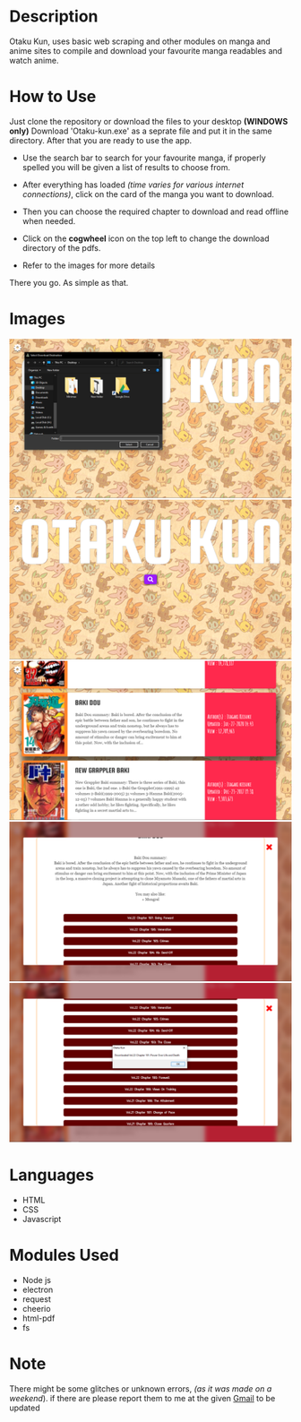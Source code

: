 # Description
Otaku Kun, uses basic web scraping and other modules on manga and anime sites to compile and download your favourite manga readables and watch anime.

# How to Use
Just clone the repository or download the files to your desktop __(WINDOWS only)__ Download 'Otaku-kun.exe' as a seprate file and put it in the same directory.
After that you are ready to use the app.

* Use the search bar to search for your favourite manga, if properly spelled you will be given a list of results to choose from.
* After everything has loaded *(time varies for various internet connections)*, click on the card of the manga you want to download.
* Then you can choose the required chapter to download and read offline when needed.
* Click on the **cogwheel** icon on the top left to change the download directory of the pdfs.

* Refer to the images for more details

There you go. As simple as that.

# Images
<img src="Screenshots/Screenshot (13).png" alt="Directory Change"/>
<img src="Screenshots/Screenshot (14).png" alt="Main Page"/>
<img src="Screenshots/Screenshot (15).png" alt="Search Results"/>
<img src="Screenshots/Screenshot (16).png" alt="Download Links"/>
<img src="Screenshots/Screenshot (17).png" alt="Completed"/>

# Languages
* HTML
* CSS
* Javascript

# Modules Used

* Node js
* electron
* request
* cheerio
* html-pdf
* fs

# Note
There might be some glitches or unknown errors, *(as it was made on a weekend*).
if there are please report them to me at the given <a href = "mailto: prananshsingh@gmail.com" target="_blank">Gmail</a> to be updated
